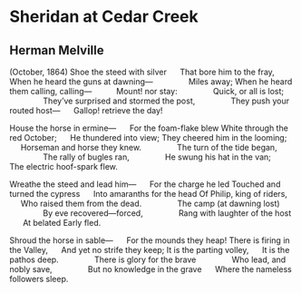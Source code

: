 # Sheridan at Cedar Creek
## Herman Melville
(October, 1864)
Shoe the steed with silver
     That bore him to the fray,
When he heard the guns at dawning—
               Miles away;
When he heard them calling, calling—
          Mount! nor stay:
               Quick, or all is lost;
               They’ve surprised and stormed the post,
               They push your routed host—
     Gallop! retrieve the day!

House the horse in ermine—
     For the foam-flake blew
White through the red October;
     He thundered into view;
They cheered him in the looming;
     Horseman and horse they knew.
               The turn of the tide began,
               The rally of bugles ran,
               He swung his hat in the van;
     The electric hoof-spark flew.

Wreathe the steed and lead him—
     For the charge he led
Touched and turned the cypress
     Into amaranths for the head
Of Philip, king of riders,
     Who raised them from the dead.
               The camp (at dawning lost)
               By eve recovered—forced,
               Rang with laughter of the host
      At belated Early fled.

Shroud the horse in sable—
     For the mounds they heap!
There is firing in the Valley,
     And yet no strife they keep;
It is the parting volley,
     It is the pathos deep.
               There is glory for the brave
               Who lead, and nobly save,
               But no knowledge in the grave
     Where the nameless followers sleep.